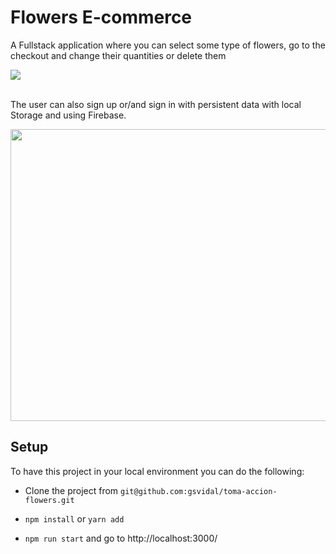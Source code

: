 # Flowers E-commerce
A Fullstack application where you can select some type of flowers, go to the checkout and change their quantities or delete them

<a href="https://charming-dusk-1de24b.netlify.app/">
  <img src="https://i.postimg.cc/YSXGWKtj/toma-accion-flowers.png">
</a> 

<br />
<br />

The user can also sign up or/and sign in with persistent data with local Storage and using Firebase.

<a href="https://charming-dusk-1de24b.netlify.app/">
  <img src="https://i.postimg.cc/TPZz31B9/toma-accion-flowers2.png" width="951" height="467">
</a> 

## Setup

To have this project in your local environment you can do the following:

- Clone the project from ` git@github.com:gsvidal/toma-accion-flowers.git `

- `npm install` or `yarn add`

- `npm run start` and go to http://localhost:3000/
